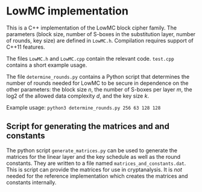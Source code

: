 # LowMC implementation
This is a C++ implementation of the LowMC block cipher family. The
parameters (block size, number of S-boxes in the substitution layer, number
of rounds, key size) are defined in `LowMC.h`. Compilation requires support
of C++11 features.

The files `LowMC.h` and `LowMC.cpp` contain the relevant code. `test.cpp`
contains a short example usage.

The file `determine_rounds.py` contains a Python script that determines
the number of rounds needed for LowMC to be secure in dependence on
the other parameters: the block size *n*, the number of S-boxes per layer *m*,
the log2 of the allowed data complexity *d*, and the key size *k*.

Example usage: `python3 determine_rounds.py 256 63 128 128`

## Script for generating the matrices and and constants

The python script `generate_matrices.py` can be used to generate the matrices
for the linear layer and the key schedule as well as the round constants.
They are written to a file named `matrices_and_constants.dat`. This is script
can provide the matrices for use in cryptanalysis. It is _not_ needed for the
reference implementation which creates the matrices and constants internally.
